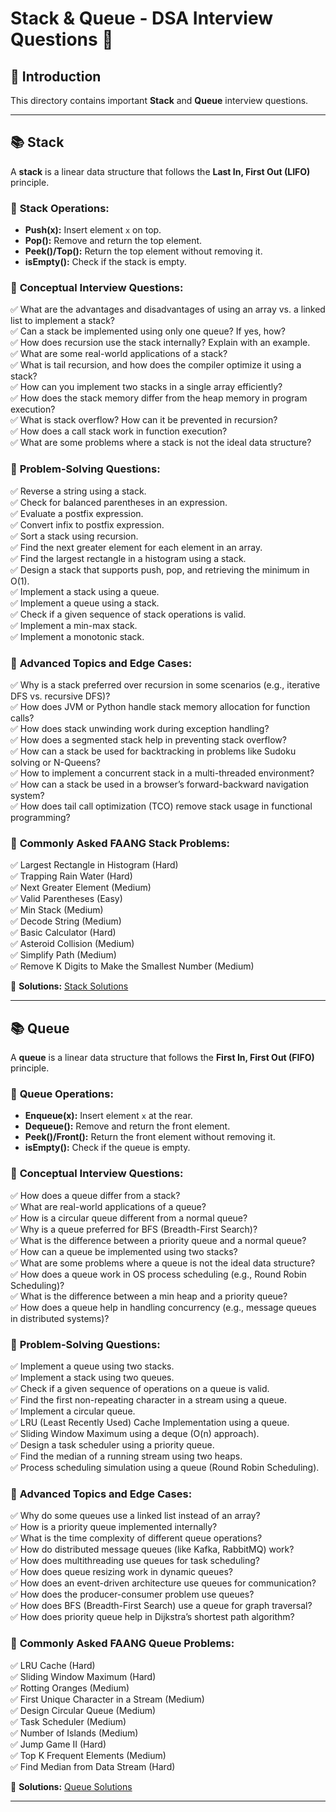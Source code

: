 

# Stack & Queue - DSA Interview Questions 🚀

## 📌 Introduction
This directory contains important **Stack** and **Queue** interview questions.

---

## 📚 Stack
A **stack** is a linear data structure that follows the **Last In, First Out (LIFO)** principle.

### 🔹 **Stack Operations:**
- **Push(x):** Insert element `x` on top.
- **Pop():** Remove and return the top element.
- **Peek()/Top():** Return the top element without removing it.
- **isEmpty():** Check if the stack is empty.

### 🔹 **Conceptual Interview Questions:**
✅ What are the advantages and disadvantages of using an array vs. a linked list to implement a stack?  
✅ Can a stack be implemented using only one queue? If yes, how?  
✅ How does recursion use the stack internally? Explain with an example.  
✅ What are some real-world applications of a stack?  
✅ What is tail recursion, and how does the compiler optimize it using a stack?  
✅ How can you implement two stacks in a single array efficiently?  
✅ How does the stack memory differ from the heap memory in program execution?  
✅ What is stack overflow? How can it be prevented in recursion?  
✅ How does a call stack work in function execution?  
✅ What are some problems where a stack is not the ideal data structure?  

### 🔹 **Problem-Solving Questions:**
✅ Reverse a string using a stack.  
✅ Check for balanced parentheses in an expression.  
✅ Evaluate a postfix expression.  
✅ Convert infix to postfix expression.  
✅ Sort a stack using recursion.  
✅ Find the next greater element for each element in an array.  
✅ Find the largest rectangle in a histogram using a stack.  
✅ Design a stack that supports push, pop, and retrieving the minimum in O(1).  
✅ Implement a stack using a queue.  
✅ Implement a queue using a stack.  
✅ Check if a given sequence of stack operations is valid.  
✅ Implement a min-max stack.  
✅ Implement a monotonic stack.  

### 🔹 **Advanced Topics and Edge Cases:**
✅ Why is a stack preferred over recursion in some scenarios (e.g., iterative DFS vs. recursive DFS)?  
✅ How does JVM or Python handle stack memory allocation for function calls?  
✅ How does stack unwinding work during exception handling?  
✅ How does a segmented stack help in preventing stack overflow?  
✅ How can a stack be used for backtracking in problems like Sudoku solving or N-Queens?  
✅ How to implement a concurrent stack in a multi-threaded environment?  
✅ How can a stack be used in a browser’s forward-backward navigation system?  
✅ How does tail call optimization (TCO) remove stack usage in functional programming?  

### 🔹 **Commonly Asked FAANG Stack Problems:**
✅ Largest Rectangle in Histogram (Hard)  
✅ Trapping Rain Water (Hard)  
✅ Next Greater Element (Medium)  
✅ Valid Parentheses (Easy)  
✅ Min Stack (Medium)  
✅ Decode String (Medium)  
✅ Basic Calculator (Hard)  
✅ Asteroid Collision (Medium)  
✅ Simplify Path (Medium)  
✅ Remove K Digits to Make the Smallest Number (Medium)  

📂 **Solutions:** [Stack Solutions](https://github.com/Yash-Bandal/DSA/tree/bb27a39dafc47d755e928c78409ed4ad2422482a/12%20Stack_And_Queues/01_Stack/01_Learning)

---

## 📚 Queue
A **queue** is a linear data structure that follows the **First In, First Out (FIFO)** principle.

### 🔹 **Queue Operations:**
- **Enqueue(x):** Insert element `x` at the rear.
- **Dequeue():** Remove and return the front element.
- **Peek()/Front():** Return the front element without removing it.
- **isEmpty():** Check if the queue is empty.

### 🔹 **Conceptual Interview Questions:**
✅ How does a queue differ from a stack?  
✅ What are real-world applications of a queue?  
✅ How is a circular queue different from a normal queue?  
✅ Why is a queue preferred for BFS (Breadth-First Search)?  
✅ What is the difference between a priority queue and a normal queue?  
✅ How can a queue be implemented using two stacks?  
✅ What are some problems where a queue is not the ideal data structure?  
✅ How does a queue work in OS process scheduling (e.g., Round Robin Scheduling)?  
✅ What is the difference between a min heap and a priority queue?  
✅ How does a queue help in handling concurrency (e.g., message queues in distributed systems)?  

### 🔹 **Problem-Solving Questions:**
✅ Implement a queue using two stacks.  
✅ Implement a stack using two queues.  
✅ Check if a given sequence of operations on a queue is valid.  
✅ Find the first non-repeating character in a stream using a queue.  
✅ Implement a circular queue.  
✅ LRU (Least Recently Used) Cache Implementation using a queue.  
✅ Sliding Window Maximum using a deque (O(n) approach).  
✅ Design a task scheduler using a priority queue.  
✅ Find the median of a running stream using two heaps.  
✅ Process scheduling simulation using a queue (Round Robin Scheduling).  

### 🔹 **Advanced Topics and Edge Cases:**
✅ Why do some queues use a linked list instead of an array?  
✅ How is a priority queue implemented internally?  
✅ What is the time complexity of different queue operations?  
✅ How do distributed message queues (like Kafka, RabbitMQ) work?  
✅ How does multithreading use queues for task scheduling?  
✅ How does queue resizing work in dynamic queues?  
✅ How does an event-driven architecture use queues for communication?  
✅ How does the producer-consumer problem use queues?  
✅ How does BFS (Breadth-First Search) use a queue for graph traversal?  
✅ How does priority queue help in Dijkstra’s shortest path algorithm?  

### 🔹 **Commonly Asked FAANG Queue Problems:**
✅ LRU Cache (Hard)  
✅ Sliding Window Maximum (Hard)  
✅ Rotting Oranges (Medium)  
✅ First Unique Character in a Stream (Medium)  
✅ Design Circular Queue (Medium)  
✅ Task Scheduler (Medium)  
✅ Number of Islands (Medium)  
✅ Jump Game II (Hard)  
✅ Top K Frequent Elements (Medium)  
✅ Find Median from Data Stream (Hard)  

📂 **Solutions:** [Queue Solutions](https://github.com/Yash-Bandal/DSA/tree/bb27a39dafc47d755e928c78409ed4ad2422482a/12%20Stack_And_Queues/01_Stack/01_Learning)

---
